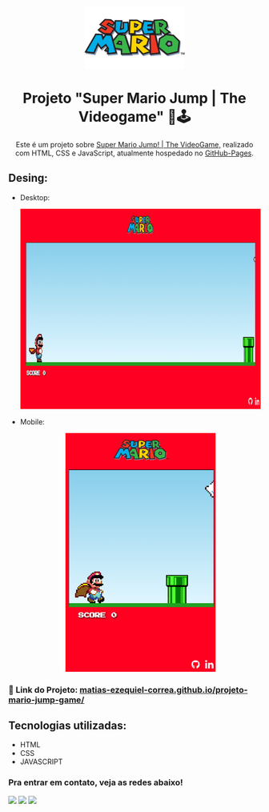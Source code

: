 <div align="center">
  <img alt="Logo" src="src/images/super-mario-logo.png" width="200" />
</div>
<h1 align="center">
   Projeto "Super Mario Jump | The Videogame" 🍄🕹️
</h1>
<p align="center">
  Este é um projeto sobre <a href="https://matias-ezequiel-correa.github.io/projeto-mario-jump-game/" target="_blank">Super Mario Jump! | The VideoGame,</a> realizado com HTML, CSS e JavaScript, atualmente hospedado no <a href="https://github.com/matias-ezequiel-correa">GitHub-Pages</a>.
</p>

## Desing: 
* Desktop:
[<p align="center"><img height="400em" src="./src/design/projeto-mario-jump-desktop-video.gif" alt="Projeto Mario JUmp! - Versão Desktop">](https://matias-ezequiel-correa.github.io/projeto-mario-jump-game/)<p>

* Mobile:
[<p align="center"><img width=300 src="./src/design/projeto-mario-jump-mobile.png" alt="Projeto Mario Jump! - Versão Mobile">](https://matias-ezequiel-correa.github.io/projeto-mario-jump-game/)<p>

### 🔗 Link do Projeto: <a href="https://matias-ezequiel-correa.github.io/projeto-mario-jump-game/" target="_blank">matias-ezequiel-correa.github.io/projeto-mario-jump-game/</a>

## Tecnologias utilizadas:

 * HTML
 * CSS
 * JAVASCRIPT

 ### Pra entrar em contato, veja as redes abaixo!
 
<div> 
  <a href="https://instagram.com/maticorrea10" target="_blank"><img src="https://img.shields.io/badge/-Instagram-%23E4405F?style=for-the-badge&logo=instagram&logoColor=white" target="_blank"></a>
  <a href = "https://matiasecorrea19@gmail.com"><img src="https://img.shields.io/badge/-Gmail-%23333?style=for-the-badge&logo=gmail&logoColor=white" target="_blank"></a>
  <a href="https://www.linkedin.com/in/matías-ezequiel-correa" target="_blank"><img src="https://img.shields.io/badge/-LinkedIn-%230077B5?style=for-the-badge&logo=linkedin&logoColor=white" target="_blank"></a> 
</div>
